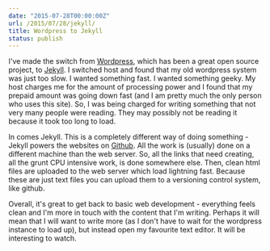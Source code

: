 ```yaml
---
date: "2015-07-28T00:00:00Z"
url: /2015/07/28/jekyll/
title: Wordpress to Jekyll
status: publish
---
```


I've made the switch from [Wordpress](http://www.wordpress.org), which has been a great open source project, to [Jekyll](http://www.jekyllrb.com). <!--more-->I switched host and found that my old wordpress system was just too slow. I wanted something fast. I wanted something geeky. My host charges me for the amount of processing power and I found that my prepaid amount was going down fast (and I am pretty much the only person who uses this site). So, I was being charged for writing something that not very many people were reading. They may possibly not be reading it because it took too long to load.

In comes Jekyll. This is a completely different way of doing something - Jekyll powers the websites on [Github](http://www.github.com). All the work is (usually) done on a different machine than the web server. So, all the links that need creating, all the grunt CPU intensive work, is done somewhere else. Then, clean html files are uploaded to the web server which load lightning fast. Because these are just text files you can upload them to a versioning control system, like github.

Overall, it's great to get back to basic web development - everything feels clean and I'm more in touch with the content that I'm writing. Perhaps it will mean that I will want to write more (as I don't have to wait for the wordpress instance to load up), but instead open my favourite text editor. It will be interesting to watch. 

